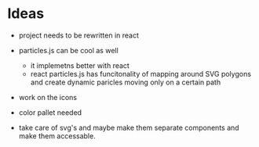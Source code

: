 # Ideas

- project needs to be rewritten in react
- particles.js can be cool as well
  - it implemetns better with react
  - react particles.js has funcitonality of mapping around SVG polygons and create dynamic paricles moving only on a certain path

- work on the icons
- color pallet needed

- take care of svg's and maybe make them separate components and make them accessable. 